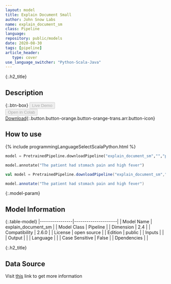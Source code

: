 ```yaml
---
layout: model
title: Explain Document Small
author: John Snow Labs
name: explain_document_sm
class: Pipeline
language: 
repository: public/models
date: 2020-08-30
tags: [pipeline]
article_header:
   type: cover
use_language_switcher: "Python-Scala-Java"
---
```


{:.h2_title}
## Description 




{:.btn-box}
<button class="button button-orange" disabled>Live Demo</button><br/><button class="button button-orange" disabled>Open in Colab</button><br/>[Download](https://s3.amazonaws.com/auxdata.johnsnowlabs.com/public/models/explain_document_sm_sv_2.6.0_2.4_1598814474447.zip){:.button.button-orange.button-orange-trans.arr.button-icon}<br/>

## How to use 
<div class="tabs-box" markdown="1">

{% include programmingLanguageSelectScalaPython.html %}

```python
model = PretrainedPipeline.downloadPipeline("explain_document_sm","","public/models")

model.annotate("The patient had stomach pain and high fever")
```

```scala
val model = PretrainedPipeline.downloadPipeline("explain_document_sm","","public/models")

model.annotate("The patient had stomach pain and high fever")
```
</div>



{:.model-param}
## Model Information
{:.table-model}
|----------------|---------------------|
| Model Name     | explain_document_sm |
| Model Class    | Pipeline            |
| Dimension      | 2.4                 |
| Compatibility  | 2.6.0               |
| License        | open source         |
| Edition        | public              |
| Inputs         |                     |
| Output         |                     |
| Language       |                     |
| Case Sensitive | False               |
| Dpendencies    |                     |




{:.h2_title}
## Data Source
  
Visit [this]() link to get more information

